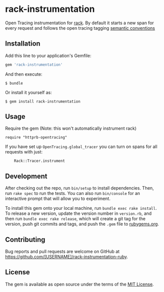 # rack-instrumentation

Open Tracing instrumentation for [rack](https://github.com/rack/rack). By default it starts a new span for every request and follows the open tracing tagging [semantic conventions](https://opentracing.io/specification/conventions)

## Installation

Add this line to your application's Gemfile:

```ruby
gem 'rack-instrumentation'
```

And then execute:

    $ bundle

Or install it yourself as:

    $ gem install rack-instrumentation

## Usage

Require the gem (Note: this won't automatically instrument rack)
```
require "httprb-opentracing"
```

If you have set up `OpenTracing.global_tracer` you can turn on spans for all requests with just:
```
    Rack::Tracer.instrument
```

## Development

After checking out the repo, run `bin/setup` to install dependencies. Then, run `rake spec` to run the tests. You can also run `bin/console` for an interactive prompt that will allow you to experiment.

To install this gem onto your local machine, run `bundle exec rake install`. To release a new version, update the version number in `version.rb`, and then run `bundle exec rake release`, which will create a git tag for the version, push git commits and tags, and push the `.gem` file to [rubygems.org](https://rubygems.org).

## Contributing

Bug reports and pull requests are welcome on GitHub at https://github.com/[USERNAME]/rack-instrumentation-ruby.

## License

The gem is available as open source under the terms of the [MIT License](https://opensource.org/licenses/MIT).
